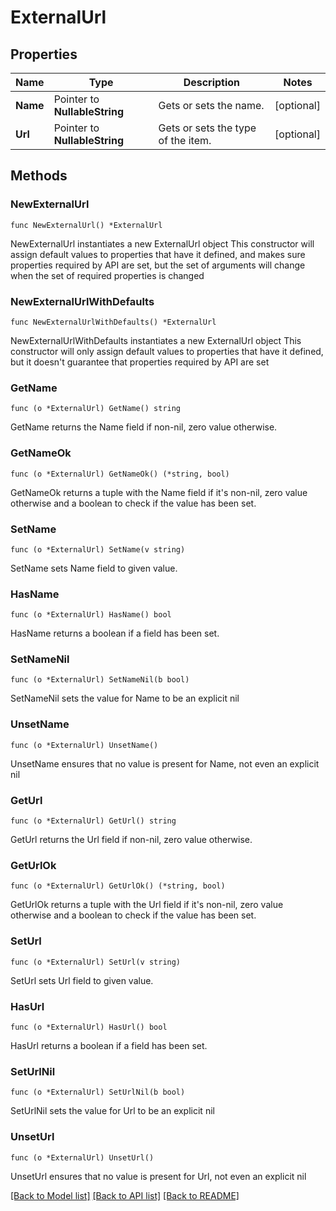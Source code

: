 # ExternalUrl

## Properties

Name | Type | Description | Notes
------------ | ------------- | ------------- | -------------
**Name** | Pointer to **NullableString** | Gets or sets the name. | [optional] 
**Url** | Pointer to **NullableString** | Gets or sets the type of the item. | [optional] 

## Methods

### NewExternalUrl

`func NewExternalUrl() *ExternalUrl`

NewExternalUrl instantiates a new ExternalUrl object
This constructor will assign default values to properties that have it defined,
and makes sure properties required by API are set, but the set of arguments
will change when the set of required properties is changed

### NewExternalUrlWithDefaults

`func NewExternalUrlWithDefaults() *ExternalUrl`

NewExternalUrlWithDefaults instantiates a new ExternalUrl object
This constructor will only assign default values to properties that have it defined,
but it doesn't guarantee that properties required by API are set

### GetName

`func (o *ExternalUrl) GetName() string`

GetName returns the Name field if non-nil, zero value otherwise.

### GetNameOk

`func (o *ExternalUrl) GetNameOk() (*string, bool)`

GetNameOk returns a tuple with the Name field if it's non-nil, zero value otherwise
and a boolean to check if the value has been set.

### SetName

`func (o *ExternalUrl) SetName(v string)`

SetName sets Name field to given value.

### HasName

`func (o *ExternalUrl) HasName() bool`

HasName returns a boolean if a field has been set.

### SetNameNil

`func (o *ExternalUrl) SetNameNil(b bool)`

 SetNameNil sets the value for Name to be an explicit nil

### UnsetName
`func (o *ExternalUrl) UnsetName()`

UnsetName ensures that no value is present for Name, not even an explicit nil
### GetUrl

`func (o *ExternalUrl) GetUrl() string`

GetUrl returns the Url field if non-nil, zero value otherwise.

### GetUrlOk

`func (o *ExternalUrl) GetUrlOk() (*string, bool)`

GetUrlOk returns a tuple with the Url field if it's non-nil, zero value otherwise
and a boolean to check if the value has been set.

### SetUrl

`func (o *ExternalUrl) SetUrl(v string)`

SetUrl sets Url field to given value.

### HasUrl

`func (o *ExternalUrl) HasUrl() bool`

HasUrl returns a boolean if a field has been set.

### SetUrlNil

`func (o *ExternalUrl) SetUrlNil(b bool)`

 SetUrlNil sets the value for Url to be an explicit nil

### UnsetUrl
`func (o *ExternalUrl) UnsetUrl()`

UnsetUrl ensures that no value is present for Url, not even an explicit nil

[[Back to Model list]](../README.md#documentation-for-models) [[Back to API list]](../README.md#documentation-for-api-endpoints) [[Back to README]](../README.md)


